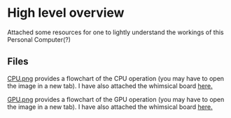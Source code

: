# High level overview
Attached some resources for one to lightly understand the workings of this Personal Computer(?)

## Files
[CPU.png](https://github.com/chvsnaveen12/8-bit-TTL-Computer/tree/main/High%20level%20overview/CPU.png) provides a flowchart of the CPU operation (you may have to open the image in a new tab).
I have also attached the whimsical board [here.](https://whimsical.com/cpu-PVKMMdZrn2yi96E1NiEuRd)

[GPU.png](https://github.com/chvsnaveen12/8-bit-TTL-Computer/tree/main/High%20level%20overview/GPU.png) provides a flowchart of the GPU operation (you may have to open the image in a new tab).
I have also attached the whimsical board [here.](https://whimsical.com/gpu-JYdGDeqaM4xDhZewPPX2EX)
